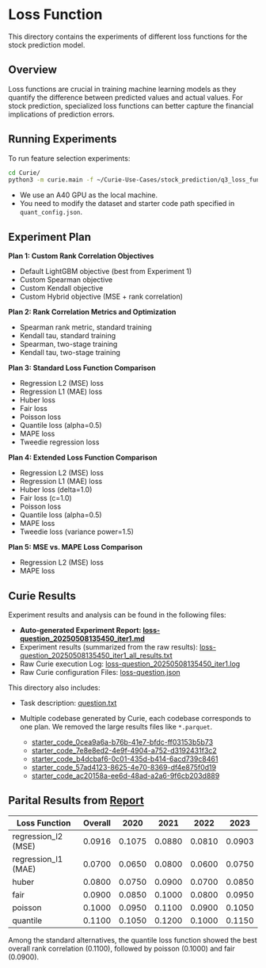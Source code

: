 # Loss Function

This directory contains the experiments of different loss functions for the stock prediction model.

## Overview

Loss functions are crucial in training machine learning models as they quantify the difference between predicted values and actual values. For stock prediction, specialized loss functions can better capture the financial implications of prediction errors.

## Running Experiments

To run feature selection experiments:
```bash
cd Curie/
python3 -m curie.main -f ~/Curie-Use-Cases/stock_prediction/q3_loss_function/question.txt  --task_config curie/configs/quant_config.json  --report
```
- We use an A40 GPU as the local machine.
- You need to modify the dataset and starter code path specified in `quant_config.json`.

## Experiment Plan

 **Plan 1: Custom Rank Correlation Objectives**   
- Default LightGBM objective (best from Experiment 1)  
- Custom Spearman objective  
- Custom Kendall objective  
- Custom Hybrid objective (MSE + rank correlation)  

**Plan 2: Rank Correlation Metrics and Optimization**   
- Spearman rank metric, standard training  
- Kendall tau, standard training  
- Spearman, two-stage training  
- Kendall tau, two-stage training  

**Plan 3: Standard Loss Function Comparison**   
- Regression L2 (MSE) loss  
- Regression L1 (MAE) loss  
- Huber loss  
- Fair loss  
- Poisson loss  
- Quantile loss (alpha=0.5)  
- MAPE loss  
- Tweedie regression loss  

**Plan 4: Extended Loss Function Comparison**   
- Regression L2 (MSE) loss  
- Regression L1 (MAE) loss  
- Huber loss (delta=1.0)  
- Fair loss (c=1.0)  
- Poisson loss  
- Quantile loss (alpha=0.5)  
- MAPE loss  
- Tweedie loss (variance power=1.5)  

**Plan 5: MSE vs. MAPE Loss Comparison**   
- Regression L2 (MSE) loss  
- MAPE loss


## Curie Results

Experiment results and analysis can be found in the following files:

* **Auto-generated Experiment Report: [loss-question\_20250508135450\_iter1.md](./loss-question_20250508135450_iter1.md)**
* Experiment results (summarized from the raw results): [loss-question\_20250508135450\_iter1\_all\_results.txt](./loss-question_20250508135450_iter1_all_results.txt)
* Raw Curie execution Log: [loss-question\_20250508135450\_iter1.log](./loss-question_20250508135450_iter1.log)
* Raw Curie configuration Files: [loss-question.json](./loss-question.json)

This directory also includes:

* Task description: [question.txt](./question.txt)
* Multiple codebase generated by Curie, each codebase corresponds to one plan. We removed the large results files like `*.parquet`.

  * [starter\_code\_0cea9a6a-b76b-41e7-bfdc-ff03153b5b73](./starter_code_0cea9a6a-b76b-41e7-bfdc-ff03153b5b73)
  * [starter\_code\_7e8e8ed2-4e9f-4904-a752-d3192431f3c2](./starter_code_7e8e8ed2-4e9f-4904-a752-d3192431f3c2)
  * [starter\_code\_b4dcbaf6-0c01-435d-b414-6acd739c8461](./starter_code_b4dcbaf6-0c01-435d-b414-6acd739c8461)
  * [starter\_code\_57ad4123-8625-4e70-8369-df4e875f0d19](./starter_code_57ad4123-8625-4e70-8369-df4e875f0d19)
  * [starter\_code\_ac20158a-ee6d-48ad-a2a6-9f6cb203d889](./starter_code_ac20158a-ee6d-48ad-a2a6-9f6cb203d889)

 
## Parital Results from [Report](./loss-question_20250508135450_iter1.md)

| Loss Function | Overall | 2020   | 2021   | 2022   | 2023   |
|---------------|---------|--------|--------|--------|--------|
| regression_l2 (MSE) | 0.0916 | 0.1075 | 0.0880 | 0.0810 | 0.0903 |
| regression_l1 (MAE) | 0.0700 | 0.0650 | 0.0800 | 0.0600 | 0.0750 |
| huber          | 0.0800 | 0.0750 | 0.0900 | 0.0700 | 0.0850 |
| fair           | 0.0900 | 0.0850 | 0.1000 | 0.0800 | 0.0950 |
| poisson        | 0.1000 | 0.0950 | 0.1100 | 0.0900 | 0.1050 |
| quantile       | 0.1100 | 0.1050 | 0.1200 | 0.1000 | 0.1150 |

Among the standard alternatives, the quantile loss function showed the best overall rank correlation (0.1100), followed by poisson (0.1000) and fair (0.0900).
